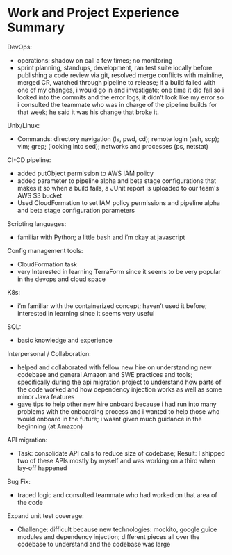 # Work and Project Experience Summary

DevOps:
- operations: shadow on call a few times; no monitoring
- sprint planning, standups, development, ran test suite locally before publishing a code review via git, resolved merge conflicts with mainline, merged CR, watched through pipeline to release; if a build failed with one of my changes, i would go in and investigate; one time it did fail so i looked into the commits and the error logs; it didn’t look like my error so i consulted the teammate who was in charge of the pipeline builds for that week; he said it was his change that broke it.

Unix/Linux:
- Commands: directory navigation (ls, pwd, cd); remote login (ssh, scp); vim; grep; (looking into sed); networks and processes (ps, netstat)

CI-CD pipeline:
- added putObject permission to AWS IAM policy
- added parameter to pipeline alpha and beta stage configurations that makes it so when a build fails, a JUnit report is uploaded to our team's AWS S3 bucket
- Used CloudFormation to set IAM policy permissions and pipeline alpha and beta stage configuration parameters

Scripting languages:
- familiar with Python; a little bash and i’m okay at javascript

Config management tools:
- CloudFormation task
- very Interested in learning TerraForm since it seems to be very popular in the devops and cloud space

K8s:
- i’m familiar with the containerized concept; haven’t used it before; interested in learning since it seems very useful

SQL:
- basic knowledge and experience

Interpersonal / Collaboration:
- helped and collaborated with fellow new hire on understanding new codebase and general Amazon and SWE practices and tools; specifically during the api migration project to understand how parts of the code worked and how dependency injection works as well as some minor Java features
- gave tips to help other new hire onboard because i had run into many problems with the onboarding process and i wanted to help those who would onboard in the future; i wasnt given much guidance in the beginning (at Amazon)

API migration:
- Task: consolidate API calls to reduce size of codebase; Result: I shipped two of these APIs mostly by myself and was working on a third when lay-off happened

Bug Fix:
- traced logic and consulted teammate who had worked on that area of the code

Expand unit test coverage:
- Challenge: difficult because new technologies: mockito, google guice modules and dependency injection; different pieces all over the codebase to understand and the codebase was large
